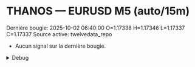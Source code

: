 # THANOS — EURUSD M5 (auto/15m)
Dernière bougie: 2025-10-02 06:40:00  O=1.17338  H=1.17346  L=1.17337  C=1.17337
Source active: twelvedata_repo

- Aucun signal sur la dernière bougie.

<details><summary>Debug</summary>

- TD_API_KEY manquant.

</details>